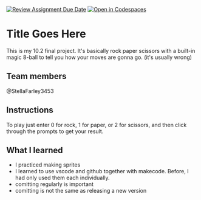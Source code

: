 [![Review Assignment Due Date](https://classroom.github.com/assets/deadline-readme-button-22041afd0340ce965d47ae6ef1cefeee28c7c493a6346c4f15d667ab976d596c.svg)](https://classroom.github.com/a/I5N-ADl2)
[![Open in Codespaces](https://classroom.github.com/assets/launch-codespace-2972f46106e565e64193e422d61a12cf1da4916b45550586e14ef0a7c637dd04.svg)](https://classroom.github.com/open-in-codespaces?assignment_repo_id=19668680)
# Title Goes Here
This is my 10.2 final project. 
It's basically rock paper scissors with a built-in magic 8-ball to tell you how your moves are gonna go. 
(it's usually wrong)

## Team members
@StellaFarley3453 

## Instructions
To play just enter 0 for rock, 1 for paper, or 2 for scissors, and then click through the prompts to get your result.

## What I learned
* I practiced making sprites
* I learned to use vscode and github together with makecode. Before, I had only used them each individually.
* comitting regularly is important
* comitting is not the same as releasing a new version
